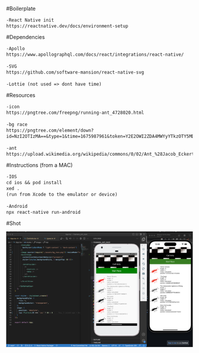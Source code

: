 #Boilerplate

    -React Native init
    https://reactnative.dev/docs/environment-setup


#Dependencies

    -Apollo
    https://www.apollographql.com/docs/react/integrations/react-native/

    -SVG
    https://github.com/software-mansion/react-native-svg

    -Lottie (not used => dont have time)


#Resources

    -icon
    https://pngtree.com/freepng/running-ant_4728020.html

    -bg race
    https://pngtree.com/element/down?id=NzI2OTIzMA==&type=1&time=1675987961&token=Y2E2OWI2ZDA4MWYyYTkzOTY5MDQ3MGI1NGJiYmUyODA=

    -ant
    https://upload.wikimedia.org/wikipedia/commons/0/02/Ant_%28Jacob_Eckert%29.svg


#Instructions (from a MAC)

    -IOS
    cd ios && pod install
    xed . 
    (run from Xcode to the emulator or device)

    -Android
    npx react-native run-android


#Shot

![alt text](https://github.com/Hamiltontx/fcamara_ant_race/blob/main/shot.png)
